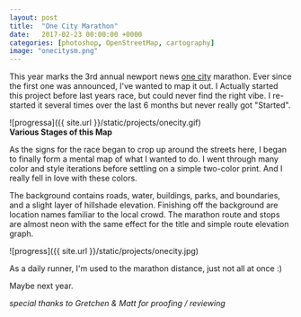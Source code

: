 ```yaml
---
layout: post
title:  "One City Marathon"
date:   2017-02-23 00:00:00 +0000
categories: [photoshop, OpenStreetMap, cartography]
image: "onecitysm.png"
---
```


This year marks the 3rd annual newport news [one city](http://www.Onecitymarathon.Com) marathon. Ever since the first one was announced, I've wanted to map it out. I
Actually started this project before last years race, but could never find the right vibe. I re-started it several times over the last 6 months but never really got
"Started".  

![progressa]({{ site.url }}/static/projects/onecity.gif)  
**Various Stages of this Map**

As the signs for the race began to crop up around the streets here, I began to finally form a mental map of what I wanted to do. I went through many color and style iterations before settling on a simple two-color print. And I really fell in love with these colors.

The background contains roads, water, buildings, parks, and boundaries, and a slight layer of hillshade elevation. Finishing off the background are location names familiar to the local crowd. The marathon route and stops are almost neon with the same effect for the title and simple route elevation graph.

![progress]({{ site.url }}/static/projects/onecity.jpg)  


As a daily runner, I'm used to the marathon distance, just not all at once :)

Maybe next year.

*special thanks to Gretchen & Matt for proofing / reviewing*
